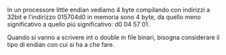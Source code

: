 ﻿In un processore little endian vediamo 4 byte compilando con indirizzi a 32bit e l'indirizzo 015704d0 in memoria sono 4 byte, da quello meno significativo a quello
piú significativo: d0 04 57 01.

Quando si vanno a scrivere int o double in file binari, bisogna considerare il tipo di endian con cui si ha a che fare.